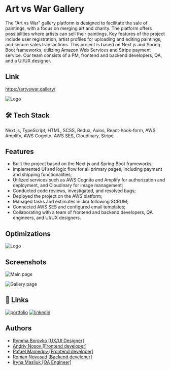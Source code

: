 
# Art vs War Gallery

The "Art vs War" gallery platform is designed to facilitate the sale of paintings, with a focus
on merging art and charity. The platform offers possibilities where artists can sell their paintings. Key
features of the project include user registration, artist profiles for uploading and editing paintings, and
secure sales transactions. This project is based on Next.js and Spring Boot frameworks, utilizing Amazon
Web Services and Stripe payment service. Our team consists of a PM, frontend and backend developers,
QA, and a UI/UX designer.


## Link

https://artvswar.gallery/


![Logo](https://serving.photos.photobox.com/401304333daedacf62f3efee0946e6fd3e13e1596a382bdc4b784518d6f02a09581f8b9b.jpg)


## 🛠 Tech Stack

Next.js, TypeScript, HTML, SCSS, Redux, Axios, React-hook-form, AWS Amplify, AWS Cognito, AWS SES, Cloudinary, Stripe.

## Features

- Built the project based on the Next.js and Spring Boot frameworks;
- Implemented UI and logic flow for all primary pages, including payment and shipping functionalities;
- Utilized services such as AWS Cognito and Amplify for authorization and deployment, and Cloudinary for image management;
- Conducted code reviews, investigated, and resolved bugs;
- Deployed the project on the AWS platform;
- Managed tasks and estimates in Jira following SCRUM;
- Connected AWS SES and configured email templates;
- Collaborating with a team of frontend and backend developers, QA engineers, and UI/UX designers.
## Optimizations


![Logo](https://serving.photos.photobox.com/40847110bca476243fbeda2238adf6e4eca78d211e051892225964dc6abe4c6f1134c620.jpg)


## Screenshots

![Main page](https://media.giphy.com/media/v1.Y2lkPTc5MGI3NjExYWtoODdpYW93OWx2YjlyOXViZG9jdDZjc3hzYzdoOXV6cXczeTA5eiZlcD12MV9pbnRlcm5hbF9naWZfYnlfaWQmY3Q9Zw/33ryrKQSIXrbWtSkbO/giphy.gif)

![Gallery page](https://media.giphy.com/media/v1.Y2lkPTc5MGI3NjExc2czNWg4bWljampiNWIyc2E5YnB6ZDN2NnVtc2ZuanYwM282eTlpbSZlcD12MV9pbnRlcm5hbF9naWZfYnlfaWQmY3Q9Zw/7fFz2ZxYMivxDaDiIU/giphy.gif)
## 🔗 Links
[![portfolio](https://img.shields.io/badge/my_portfolio-000?style=for-the-badge&logo=ko-fi&logoColor=white)](https://andriynosov.com/)
[![linkedin](https://img.shields.io/badge/linkedin-0A66C2?style=for-the-badge&logo=linkedin&logoColor=white)](https://www.linkedin.com/in/andriy-nosov/)


## Authors

- [Rymma Borovko [UX/UI Designer]](https://www.linkedin.com/in/rymma-borovko-4b6788282/)
- [Andriy Nosov [Frontend developer]](https://www.linkedin.com/in/andriy-nosov/)
- [Rafael Mamedov [Frontend developer]](https://www.linkedin.com/in/rafmamedov/)
- [Roman Novosad [Backend developer]](https://www.linkedin.com/in/roman-novosad-010417292/)
- [Iryna Masliuk [QA Engineer]](https://www.linkedin.com/in/%D1%96%D1%80%D0%B8%D0%BD%D0%B0-%D0%BC%D0%B0%D1%81%D0%BB%D1%8E%D0%BA-b98573236/)
